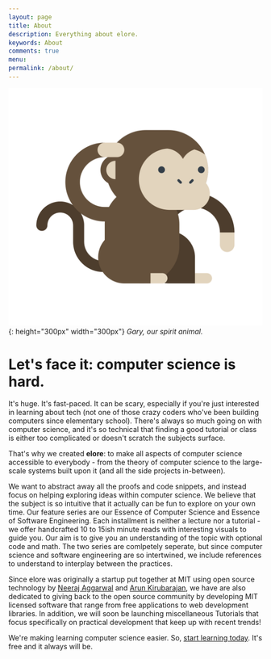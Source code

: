 ```yaml
---
layout: page
title: About
description: Everything about elore.
keywords: About
comments: true
menu: 
permalink: /about/
---
```


![](/images/about/gary.png){: height="300px" width="300px"}
*Gary, our spirit animal.*

# Let's face it: computer science is hard.
It's huge. It's fast-paced. It can be scary, especially if you're just interested in learning about tech (not one of those crazy coders who've been building computers since elementary school). There's always so much going on with computer science, and it's so technical that finding a good tutorial or class is either too complicated or doesn't scratch the subjects surface.

That's why we created **elore**: to make all aspects of computer science accessible to everybody - from the theory of computer science to the large-scale systems built upon it (and all the side projects in-between).

We want to abstract away all the proofs and code snippets, and instead focus on helping exploring ideas within computer science. We believe that the subject is so intuitive that it actually can be fun to explore on your own time. Our feature series are our Essence of Computer Science and Essence of Software Engineering. Each installment is neither a lecture nor a tutorial - we offer handcrafted 10 to 15ish minute reads with interesting visuals to guide you. Our aim is to give you an understanding of the topic with optional code and math. The two series are comlpetely seperate, but since computer science and software engineering are so intertwined, we include references to understand to interplay between the practices.

Since elore was originally a startup put together at MIT using open source technology by [Neeraj Aggarwal](https://neerajaggarwal.com) and [Arun Kirubarajan](https://kirubarajan.com/), we have are also dedicated to giving back to the open source community by developing MIT licensed software that range from free applications to web development libraries. In addition, we will soon be launching miscellaneous Tutorials that focus specifically on practical development that keep up with recent trends!

We're making learning computer science easier. So, [start learning today](https://eloreprojects.com/series/). It's free and it always will be.